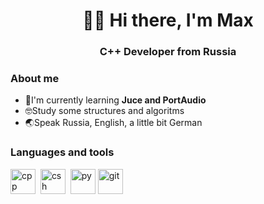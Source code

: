 <div id="header" align="center">
    <h1>🖖🏼 Hi there, I'm Max</h1>
      <h3>C++ Developer from Russia</h3>
</div>

### About me
- 🌱I'm currently learning **Juce and PortAudio**
- 🤓Study some structures and algoritms
- 🌏Speak Russia, English, a little bit German

<div id="body">
    <h3>Languages and tools</h3>
</div>

<div id="header" >
  <img src="https://cdn.jsdelivr.net/gh/devicons/devicon/icons/cplusplus/cplusplus-original.svg" 
  title="cpp" width="40" height="40"/>&nbsp;
  <img src="https://cdn.jsdelivr.net/gh/devicons/devicon/icons/csharp/csharp-original.svg" 
  title="csh" width="40" height="40"/>&nbsp;
  <img src="https://cdn.jsdelivr.net/gh/devicons/devicon/icons/python/python-original.svg" 
   title="py" width="40" height="40"&nbsp;/>          
  <img src="https://cdn.jsdelivr.net/gh/devicons/devicon/icons/git/git-original.svg" 
   title="git" width="40" height="40"/>&nbsp;
          
          
</div>
